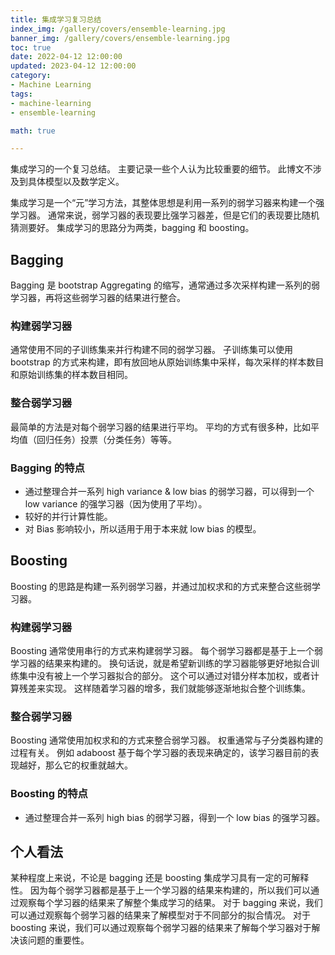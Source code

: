 ```yaml
---
title: 集成学习复习总结
index_img: /gallery/covers/ensemble-learning.jpg
banner_img: /gallery/covers/ensemble-learning.jpg
toc: true
date: 2022-04-12 12:00:00
updated: 2023-04-12 12:00:00
category:
- Machine Learning
tags:
- machine-learning
- ensemble-learning

math: true

---
```

<!-- omit in toc -->

集成学习的一个复习总结。
主要记录一些个人认为比较重要的细节。
此博文不涉及到具体模型以及数学定义。

<!-- more -->

集成学习是一个“元”学习方法，其整体思想是利用一系列的弱学习器来构建一个强学习器。
通常来说，弱学习器的表现要比强学习器差，但是它们的表现要比随机猜测要好。
集成学习的思路分为两类，bagging 和 boosting。

## Bagging

Bagging 是 bootstrap Aggregating 的缩写，通常通过多次采样构建一系列的弱学习器，再将这些弱学习器的结果进行整合。

### 构建弱学习器

通常使用不同的子训练集来并行构建不同的弱学习器。
子训练集可以使用 bootstrap 的方式来构建，即有放回地从原始训练集中采样，每次采样的样本数目和原始训练集的样本数目相同。

### 整合弱学习器

最简单的方法是对每个弱学习器的结果进行平均。
平均的方式有很多种，比如平均值（回归任务）投票（分类任务）等等。

### Bagging 的特点

- 通过整理合并一系列 high variance & low bias 的弱学习器，可以得到一个 low variance 的强学习器（因为使用了平均）。
- 较好的并行计算性能。
- 对 Bias 影响较小，所以适用于用于本来就 low bias 的模型。

## Boosting

Boosting 的思路是构建一系列弱学习器，并通过加权求和的方式来整合这些弱学习器。

### 构建弱学习器

Boosting 通常使用串行的方式来构建弱学习器。
每个弱学习器都是基于上一个弱学习器的结果来构建的。
换句话说，就是希望新训练的学习器能够更好地拟合训练集中没有被上一个学习器拟合的部分。
这个可以通过对错分样本加权，或者计算残差来实现。
这样随着学习器的增多，我们就能够逐渐地拟合整个训练集。

### 整合弱学习器

Boosting 通常使用加权求和的方式来整合弱学习器。
权重通常与子分类器构建的过程有关。
例如 adaboost 基于每个学习器的表现来确定的，该学习器目前的表现越好，那么它的权重就越大。

### Boosting 的特点

- 通过整理合并一系列 high bias 的弱学习器，得到一个 low bias 的强学习器。

## 个人看法

某种程度上来说，不论是 bagging 还是 boosting 集成学习具有一定的可解释性。
因为每个弱学习器都是基于上一个学习器的结果来构建的，所以我们可以通过观察每个学习器的结果来了解整个集成学习的结果。
对于 bagging 来说，我们可以通过观察每个弱学习器的结果来了解模型对于不同部分的拟合情况。
对于 boosting 来说，我们可以通过观察每个弱学习器的结果来了解每个学习器对于解决该问题的重要性。